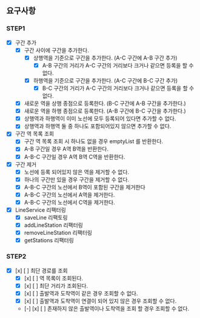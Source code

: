 ## 요구사항

### STEP1

- [x] 구간 추가
    - [x] 구간 사이에 구간을 추가한다.
        - [x] 상행역을 기준으로 구간을 추가한다. (A-C 구간에 A-B 구간 추가)
            - [x] A-B 구간의 거리가 A-C 구간의 거리보다 크거나 같으면 등록을 할 수 없다.
        - [x] 하행역을 기준으로 구간을 추가한다. (A-C 구간에 B-C 구간 추가)
            - [x] B-C 구간의 거리가 A-C 구간의 거리보다 크거나 같으면 등록을 할 수 없다.
    - [x] 새로운 역을 상행 종점으로 등록한다. (B-C 구간에 A-B 구간을 추가한다.)
    - [x] 새로운 역을 하행 종점으로 등록한다. (A-B 구간에 B-C 구간을 추가한다.)
    - [x] 상행역과 하행역이 이미 노선에 모두 등록되어 있다면 추가할 수 없다.
    - [x] 상행역과 하행역 둘 중 하나도 포함되어있지 않으면 추가할 수 없다.
- [x] 구간 역 목록 조회
    - [x] 구간 역 목록 조회 시 하나도 없을 경우 emptyList 를 반환한다.
    - [x] A-B 구간일 경우 A역 B역을 반환한다.
    - [x] A-B-C 구간일 경우 A역 B역 C역을 반환한다.
- [x] 구간 제거
    - [x] 노선에 등록 되어있지 않은 역을 제거할 수 없다.
    - [x] 하나의 구간만 있을 경우 구간을 제거할 수 없다.
    - [x] A-B-C 구간의 노선에서 B역이 포함된 구간을 제거한다
    - [x] A-B-C 구간의 노선에서 A역을 제거한다.
    - [x] A-B-C 구간의 노선에서 C역을 제거한다.

- [x] LineService 리팩터링
    - [x] saveLine 리팩토링
    - [x] addLineStation 리팩터링
    - [x] removeLineStation 리팩터링
    - [x] getStations 리팩터링

### STEP2

- [x] [x] [ ] 최단 경로를 조회
    - [x] [x] [ ] 역 목록이 조회된다.
    - [x] [x] [ ] 최단 거리가 조회된다.
    - [x] [x] [ ] 출발역과 도착역이 같은 경우 조회할 수 없다.
    - [x] [x] [ ] 출발역과 도착역이 연결이 되어 있지 않은 경우 조회할 수 없다.
    - [-] [x] [ ] 존재하지 않은 출발역이나 도착역을 조회 할 경우 조회할 수 없다.
